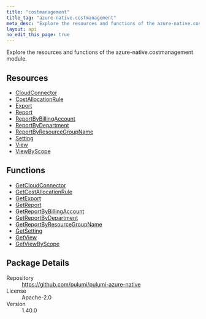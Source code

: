 ```yaml
---
title: "costmanagement"
title_tag: "azure-native.costmanagement"
meta_desc: "Explore the resources and functions of the azure-native.costmanagement module."
layout: api
no_edit_this_page: true
---
```


<!-- WARNING: this file was generated by Pulumi Docs Generator. -->
<!-- Do not edit by hand unless you're certain you know what you are doing! -->

Explore the resources and functions of the azure-native.costmanagement module.

<h2 id="resources">Resources</h2>
<ul class="api">
    <li><a href="cloudconnector" title="CloudConnector"><span class="api-symbol api-symbol--resource"></span>CloudConnector</a></li>
    <li><a href="costallocationrule" title="CostAllocationRule"><span class="api-symbol api-symbol--resource"></span>CostAllocationRule</a></li>
    <li><a href="export" title="Export"><span class="api-symbol api-symbol--resource"></span>Export</a></li>
    <li><a href="report" title="Report"><span class="api-symbol api-symbol--resource"></span>Report</a></li>
    <li><a href="reportbybillingaccount" title="ReportByBillingAccount"><span class="api-symbol api-symbol--resource"></span>ReportByBillingAccount</a></li>
    <li><a href="reportbydepartment" title="ReportByDepartment"><span class="api-symbol api-symbol--resource"></span>ReportByDepartment</a></li>
    <li><a href="reportbyresourcegroupname" title="ReportByResourceGroupName"><span class="api-symbol api-symbol--resource"></span>ReportByResourceGroupName</a></li>
    <li><a href="setting" title="Setting"><span class="api-symbol api-symbol--resource"></span>Setting</a></li>
    <li><a href="view" title="View"><span class="api-symbol api-symbol--resource"></span>View</a></li>
    <li><a href="viewbyscope" title="ViewByScope"><span class="api-symbol api-symbol--resource"></span>ViewByScope</a></li>
</ul>

<h2 id="functions">Functions</h2>
<ul class="api">
    <li><a href="getcloudconnector" title="GetCloudConnector"><span class="api-symbol api-symbol--function"></span>GetCloudConnector</a></li>
    <li><a href="getcostallocationrule" title="GetCostAllocationRule"><span class="api-symbol api-symbol--function"></span>GetCostAllocationRule</a></li>
    <li><a href="getexport" title="GetExport"><span class="api-symbol api-symbol--function"></span>GetExport</a></li>
    <li><a href="getreport" title="GetReport"><span class="api-symbol api-symbol--function"></span>GetReport</a></li>
    <li><a href="getreportbybillingaccount" title="GetReportByBillingAccount"><span class="api-symbol api-symbol--function"></span>GetReportByBillingAccount</a></li>
    <li><a href="getreportbydepartment" title="GetReportByDepartment"><span class="api-symbol api-symbol--function"></span>GetReportByDepartment</a></li>
    <li><a href="getreportbyresourcegroupname" title="GetReportByResourceGroupName"><span class="api-symbol api-symbol--function"></span>GetReportByResourceGroupName</a></li>
    <li><a href="getsetting" title="GetSetting"><span class="api-symbol api-symbol--function"></span>GetSetting</a></li>
    <li><a href="getview" title="GetView"><span class="api-symbol api-symbol--function"></span>GetView</a></li>
    <li><a href="getviewbyscope" title="GetViewByScope"><span class="api-symbol api-symbol--function"></span>GetViewByScope</a></li>
</ul>

<h2 id="package-details">Package Details</h2>
<dl class="package-details">
	<dt>Repository</dt>
	<dd><a href="https://github.com/pulumi/pulumi-azure-native">https://github.com/pulumi/pulumi-azure-native</a></dd>
	<dt>License</dt>
	<dd>Apache-2.0</dd>
	<dt>Version</dt>
	<dd>1.40.0</dd>
</dl>

